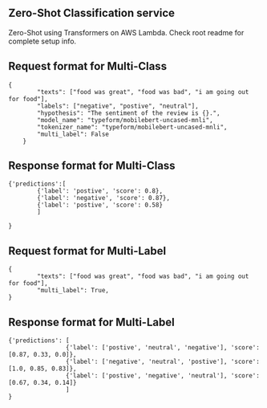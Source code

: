 ## Zero-Shot Classification service   
Zero-Shot using Transformers on AWS Lambda. Check root readme for complete setup info.

## Request format for Multi-Class
```
{
        "texts": ["food was great", "food was bad", "i am going out for food"],
        "labels": ["negative", "postive", "neutral"],
        "hypothesis": "The sentiment of the review is {}.",
        "model_name": "typeform/mobilebert-uncased-mnli",
        "tokenizer_name": "typeform/mobilebert-uncased-mnli",
        "multi_label": False
    }
```

## Response format for Multi-Class
```
{'predictions':[
        {'label': 'postive', 'score': 0.8},
        {'label': 'negative', 'score': 0.87},
        {'label': 'postive', 'score': 0.58}
        ]
        
}
```

## Request format for Multi-Label
```
{
        "texts": ["food was great", "food was bad", "i am going out for food"],
        "multi_label": True,
}
```

## Response format for Multi-Label
```
{'predictions': [
                {'label': ['postive', 'neutral', 'negative'], 'score': [0.87, 0.33, 0.0]},
                {'label': ['negative', 'neutral', 'postive'], 'score': [1.0, 0.85, 0.83]},
                {'label': ['postive', 'negative', 'neutral'], 'score': [0.67, 0.34, 0.14]}
                ]
}
```
